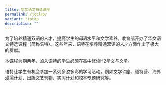 ```yaml
---
title: 华文语文特选课程
permalink: /jcclep/
variant: tiptap
description: ""
---
```

<p>为了培养精通双语的人才，提高学生的母语水平和文学素养，教育部开办了华文语文特选课程（简称语特）。这些年来，语特在培养精通双语的人才方面作出了极大的贡献。</p><p>本课程为期两年，加入语特的学生必须在高中修读H2华文与文学。</p><p>语特让学生有机会参加一系列多姿多彩的学习活动，例如文学讲座、语特营、海外浸濡计划、出版文艺刊物、实习计划和校本专题研究等。</p><p></p>